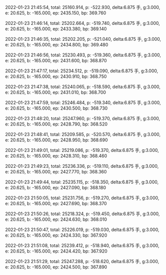 2022-01-23 21:45:54, total: 25160.914, p: -522.930, delta:6.875 手, g:3.000, e: 20.625, b: -165.000, ep: 2435.150, bp: 369.760

2022-01-23 21:46:14, total: 25202.664, p: -519.740, delta:6.875 手, g:3.000, e: 20.625, b: -165.000, ep: 2433.380, bp: 369.140

2022-01-23 21:46:35, total: 25202.205, p: -521.040, delta:6.875 手, g:3.000, e: 20.625, b: -165.000, ep: 2434.800, bp: 369.480

2022-01-23 21:46:56, total: 25230.493, p: -519.360, delta:6.875 手, g:3.000, e: 20.625, b: -165.000, ep: 2431.600, bp: 368.870

2022-01-23 21:47:17, total: 25234.512, p: -519.090, delta:6.875 手, g:3.000, e: 20.625, b: -165.000, ep: 2430.910, bp: 368.750

2022-01-23 21:47:38, total: 25240.065, p: -518.590, delta:6.875 手, g:3.000, e: 20.625, b: -165.000, ep: 2431.010, bp: 368.700

2022-01-23 21:47:59, total: 25246.484, p: -519.340, delta:6.875 手, g:3.000, e: 20.625, b: -165.000, ep: 2430.500, bp: 368.730

2022-01-23 21:48:20, total: 25247.960, p: -519.370, delta:6.875 手, g:3.000, e: 20.625, b: -165.000, ep: 2428.790, bp: 368.520

2022-01-23 21:48:41, total: 25209.585, p: -520.570, delta:6.875 手, g:3.000, e: 20.625, b: -165.000, ep: 2428.950, bp: 368.690

2022-01-23 21:49:01, total: 25219.086, p: -519.370, delta:6.875 手, g:3.000, e: 20.625, b: -165.000, ep: 2428.310, bp: 368.460

2022-01-23 21:49:23, total: 25236.336, p: -519.110, delta:6.875 手, g:3.000, e: 20.625, b: -165.000, ep: 2427.770, bp: 368.360

2022-01-23 21:49:44, total: 25235.115, p: -518.350, delta:6.875 手, g:3.000, e: 20.625, b: -165.000, ep: 2427.090, bp: 368.180

2022-01-23 21:50:05, total: 25231.756, p: -519.270, delta:6.875 手, g:3.000, e: 20.625, b: -165.000, ep: 2427.690, bp: 368.370

2022-01-23 21:50:26, total: 25218.324, p: -519.450, delta:6.875 手, g:3.000, e: 20.625, b: -165.000, ep: 2424.630, bp: 368.010

2022-01-23 21:50:47, total: 25226.019, p: -519.030, delta:6.875 手, g:3.000, e: 20.625, b: -165.000, ep: 2424.330, bp: 367.920

2022-01-23 21:51:08, total: 25239.412, p: -518.940, delta:6.875 手, g:3.000, e: 20.625, b: -165.000, ep: 2424.420, bp: 367.920

2022-01-23 21:51:29, total: 25247.288, p: -518.620, delta:6.875 手, g:3.000, e: 20.625, b: -165.000, ep: 2424.500, bp: 367.890